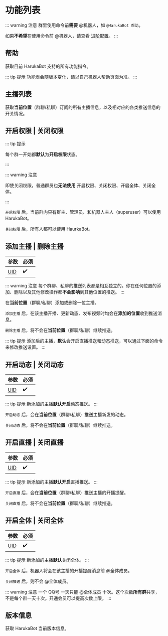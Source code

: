 # 功能列表

::: warning 注意
群里使用命令前**需要** @机器人，如 `@HarukaBot 帮助`。

如果**不希望**在使用命令前 @机器人，请查看 [进阶配置](./settings)。
:::

## 帮助

获取目前 HarukaBot 支持的所有功能指令。

::: tip 提示
功能表会随版本变化，请以自己机器人帮助页面为准。
:::

## 主播列表

获取**当前位置**（群聊/私聊）订阅的所有主播信息，以及相对应的各类推送信息的开关情况。

## 开启权限 | 关闭权限

::: tip 提示

每个群一开始都**默认**为**开启权限**状态。

:::

::: warning 注意

即使关闭权限，普通群员也**无法使用** 开启权限、关闭权限、开启全体、关闭全体。

:::

`开启权限` 后，当前群内只有群主、管理员、和机器人主人（superuser）可以使用 HarukaBot。

`关闭权限` 后，所有人都可以使用 HaurkaBot。

## 添加主播 | 删除主播

|参数|必须|
|--|--|
|[UID](./faq.md#如何查看别人的-uid)|:heavy_check_mark:|

::: warning 注意
每个群聊、私聊的推送列表都是相互独立的。你在任何位置的添加、删除以及其他修改操作都**不会影响**到其他位置的推送。
:::

在**当前位置**（群聊/私聊）添加或删除一位主播。

`添加主播` 后，在该主播开播、更新动态、发布视频时均会在**添加的位置**收到推送消息。

`删除主播` 后，将不会在**当前位置**（群聊/私聊）继续推送。

::: tip 提示
添加后的主播，**默认**会开启直播推送和动态推送，可以通过下面的命令来修改推送设置。
:::

## 开启动态 | 关闭动态

|参数|必须|
|--|--|
|[UID](./faq.md#如何查看别人的-uid)|:heavy_check_mark:|

::: tip 提示
新添加的主播**默认开启**动态推送。
:::

`开启动态` 后，会在**当前位置**（群聊/私聊）推送主播新发的动态。

`关闭动态` 后，将不会在**当前位置**（群聊/私聊）继续推送。

## 开启直播 | 关闭直播

|参数|必须|
|--|--|
|[UID](./faq.md#如何查看别人的-uid)|:heavy_check_mark:|

::: tip 提示
新添加的主播**默认开启**直播推送。
:::

`开启直播` 后，会在**当前位置**（群聊/私聊）推送主播的开播提醒。

`关闭直播` 后，将不会在**当前位置**（群聊/私聊）继续推送。

## 开启全体 | 关闭全体

|参数|必须|
|--|--|
|[UID](./faq.md#如何查看别人的-uid)|:heavy_check_mark:|

::: tip 提示
新添加的主播**默认**关闭全体。
:::

`开启全体` 后，机器人将会在该主播的开播提醒消息前 @全体成员。

`关闭推送` 后，则不会 @全体成员。

::: warning 注意
一个 QQ号 一天只能 @全体成员 十次。这个次数**所有群**共享，不是每个群一天十次。开通会员可以提高次数上限。
:::

## 版本信息

获取 HarukaBot 当前版本信息。

